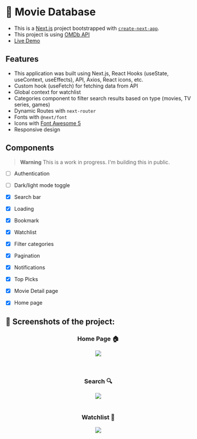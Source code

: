 # 🎥 Movie Database

- This is a [Next.js](https://nextjs.org/) project bootstrapped with [`create-next-app`](https://github.com/vercel/next.js/tree/canary/packages/create-next-app).
- This project is using [OMDb API](https://www.omdbapi.com/)
- [Live Demo](https://moviedatabase-swart.vercel.app/)

## Features
- This application was built using Next.js, React Hooks (useState, useContext, useEffects), API, Axios, React icons, etc.
- Custom hook (useFetch) for fetching data from API
- Global context for watchlist
- Categories component to filter search results based on type (movies, TV series, games)
- Dynamic Routes with `next-router`
- Fonts with `@next/font`
- Icons with [Font Awesome 5](https://fontawesome.com/)
- Responsive design

## Components
> **Warning**
> This is a work in progress. I'm building this in public.

- [ ] Authentication
- [ ] Dark/light mode toggle
- [x] Search bar
- [x] Loading
- [x] Bookmark
- [x] Watchlist
- [x] Filter categories
- [x] Pagination
- [x] Notifications
- [x] Top Picks
- [x] Movie Detail page
- [x] Home page


## 📸 Screenshots of the project:

<h3 align='center'>Home Page 🏠</h3>

<div align='center'>
<img src='https://github.com/sepidsoroush/next-search-movies/assets/105380339/e3d2f0d8-1cd0-4381-9de4-a131beb570d9'/>
</div>
<br>
<br>
<h3 align='center'>Search 🔍</h3>

<div align='center'>
<img src='https://github.com/sepidsoroush/next-search-movies/assets/105380339/ffce3536-819f-4086-bcac-3876c663e774'/>

<br>
<br>
<h3 align='center'>Watchlist 🎥</h3>

<div align='center'>
<img src='https://github.com/sepidsoroush/next-search-movies/assets/105380339/7251770a-0ff3-4f08-a8ad-dd300669d647'/>
</div>
